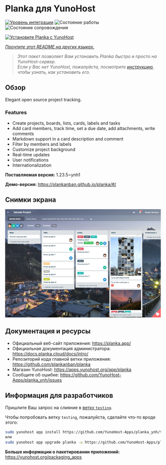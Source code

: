 <!--
Важно: этот README был автоматически сгенерирован <https://github.com/YunoHost/apps/tree/master/tools/readme_generator>
Он НЕ ДОЛЖЕН редактироваться вручную.
-->

# Planka для YunoHost

[![Уровень интеграции](https://dash.yunohost.org/integration/planka.svg)](https://ci-apps.yunohost.org/ci/apps/planka/) ![Состояние работы](https://ci-apps.yunohost.org/ci/badges/planka.status.svg) ![Состояние сопровождения](https://ci-apps.yunohost.org/ci/badges/planka.maintain.svg)

[![Установите Planka с YunoHost](https://install-app.yunohost.org/install-with-yunohost.svg)](https://install-app.yunohost.org/?app=planka)

*[Прочтите этот README на других языках.](./ALL_README.md)*

> *Этот пакет позволяет Вам установить Planka быстро и просто на YunoHost-сервер.*  
> *Если у Вас нет YunoHost, пожалуйста, посмотрите [инструкцию](https://yunohost.org/install), чтобы узнать, как установить его.*

## Обзор

Elegant open source project tracking.

### Features

- Create projects, boards, lists, cards, labels and tasks
- Add card members, track time, set a due date, add attachments, write comments
- Markdown support in a card description and comment
- Filter by members and labels
- Customize project background
- Real-time updates
- User notifications
- Internationalization


**Поставляемая версия:** 1.23.5~ynh1

**Демо-версия:** <https://plankanban.github.io/planka/#/>

## Снимки экрана

![Снимок экрана Planka](./doc/screenshots/screenshot.png)

## Документация и ресурсы

- Официальный веб-сайт приложения: <https://planka.app/>
- Официальная документация администратора: <https://docs.planka.cloud/docs/intro/>
- Репозиторий кода главной ветки приложения: <https://github.com/plankanban/planka>
- Магазин YunoHost: <https://apps.yunohost.org/app/planka>
- Сообщите об ошибке: <https://github.com/YunoHost-Apps/planka_ynh/issues>

## Информация для разработчиков

Пришлите Ваш запрос на слияние в [ветку `testing`](https://github.com/YunoHost-Apps/planka_ynh/tree/testing).

Чтобы попробовать ветку `testing`, пожалуйста, сделайте что-то вроде этого:

```bash
sudo yunohost app install https://github.com/YunoHost-Apps/planka_ynh/tree/testing --debug
или
sudo yunohost app upgrade planka -u https://github.com/YunoHost-Apps/planka_ynh/tree/testing --debug
```

**Больше информации о пакетировании приложений:** <https://yunohost.org/packaging_apps>
